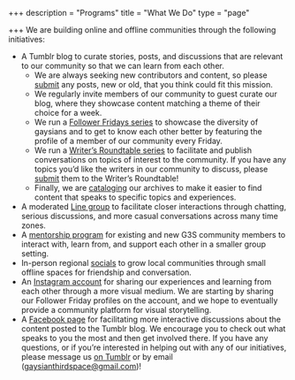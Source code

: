 +++
description = "Programs"
title = "What We Do"
type = "page"

+++
We are building online and offline communities through the following initiatives:

- A Tumblr blog to curate stories, posts, and discussions that are relevant to our community so that we can learn from each other.
    - We are always seeking new contributors and content, so please [submit](http://gaysianthirdspace.tumblr.com/submit) any posts, new or old, that you think could fit this mission.
    - We regularly invite members of our community to guest curate our blog, where they showcase content matching a theme of their choice for a week.
    - We run a [Follower Fridays series](http://gaysianthirdspace.tumblr.com/tagged/followerfriday) to showcase the diversity of gaysians and to get to know each other better by featuring the profile of a member of our community every Friday. 
    - We run a [Writer’s Roundtable series](http://gaysianthirdspace.tumblr.com/tagged/askG3S/chrono) to facilitate and publish conversations on topics of interest to the community. If you have any topics you’d like the writers in our community to discuss, please [submit](http://gaysianthirdspace.tumblr.com/writers-roundtable) them to the Writer’s Roundtable!
    - Finally, we are [cataloging](http://gaysianthirdspace.tumblr.com/tags) our archives to make it easier to find content that speaks to specific topics and experiences.
- A moderated [Line group](http://gaysianthirdspace.tumblr.com/socialmedia) to facilitate closer interactions through chatting, serious discussions, and more casual conversations across many time zones.
- A [mentorship program](http://gaysianthirdspace.tumblr.com/mentors) for existing and new G3S community members to interact with, learn from, and support each other in a smaller group setting.
- In-person regional [socials](http://gaysianthirdspace.tumblr.com/tagged/g3s+social) to grow local communities through small offline spaces for friendship and conversation.
- An [Instagram account](http://www.instagram.com/gaysianthirdspace/) for sharing our experiences and learning from each other through a more visual medium. We are starting by sharing our Follower Friday profiles on the account, and we hope to eventually provide a community platform for visual storytelling.
- A [Facebook page](https://www.facebook.com/gaysianthirdspace) for facilitating more interactive discussions about the content posted to the Tumblr blog.
We encourage you to check out what speaks to you the most and then get involved there. If you have any questions, or if you’re interested in helping out with any of our initiatives, please message us [on Tumblr](http://gaysianthirdspace.tumblr.com/ask) or by email ([gaysianthirdspace@gmail.com](mailto:gaysianthirdspace@gmail.com))!
